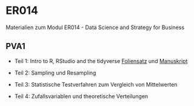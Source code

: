 # ER014
Materialien zum Modul ER014 - Data Science and Strategy for Business


## PVA1

* Teil 1: Intro to R, RStudio and the tidyverse [Foliensatz](https://FFHS-EconomicResearch.github.io/ER014/Rmd/PVA1/01_Intro_R_tidy.html#1) und [Manuskript](https://FFHS-EconomicResearch.github.io/ER014/Rmd/PVA1/02_DatenprojekteR.html#1)

* Teil 2: Sampling und Resampling

* Teil 3: Statistische Testverfahren zum Vergleich von Mittelwerten

* Teil 4: Zufallsvariablen und theoretische Verteilungen 
